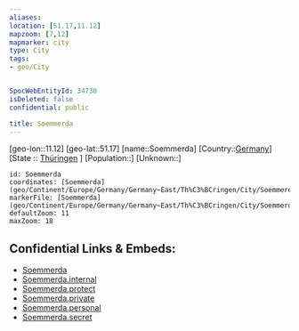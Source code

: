 ```yaml
---
aliases: 
location: [51.17,11.12]
mapzoom: [7,12] 
mapmarker: city 
type: City
tags:
- geo/City


SpocWebEntityId: 34730
isDeleted: false
confidential: public

title: Soemmerda
---
```

[geo-lon::11.12]
[geo-lat::51.17]
[name::Soemmerda]
[Country::[Germany](geo/Continent/Europe/Germany.md)]
[State :: [Thüringen](geo/Continent/Europe/Germany/Germany~East/Th%C3%BCringen.md) ]
[Population::]
[Unknown::]


```leaflet
id: Soemmerda
coordinates: [Soemmerda](geo/Continent/Europe/Germany/Germany~East/Th%C3%BCringen/City/Soemmerda.md)
markerFile: [Soemmerda](geo/Continent/Europe/Germany/Germany~East/Th%C3%BCringen/City/Soemmerda.md)
defaultZoom: 11 
maxZoom: 18
```


## Confidential Links & Embeds: 
- [Soemmerda](../../../../../../../../_public/geo/Continent/Europe/Germany/Germany~East/Th%C3%BCringen/City/Soemmerda.md) 
- [Soemmerda.internal](../../../../../../../../_internal/geo/Continent/Europe/Germany/Germany~East/Th%C3%BCringen/City/Soemmerda.internal.md) 
- [Soemmerda.protect](../../../../../../../../_protect/geo/Continent/Europe/Germany/Germany~East/Th%C3%BCringen/City/Soemmerda.protect.md) 
- [Soemmerda.private](../../../../../../../../_private/geo/Continent/Europe/Germany/Germany~East/Th%C3%BCringen/City/Soemmerda.private.md) 
- [Soemmerda.personal](../../../../../../../../_personal/geo/Continent/Europe/Germany/Germany~East/Th%C3%BCringen/City/Soemmerda.personal.md) 
- [Soemmerda.secret](../../../../../../../../_secret/geo/Continent/Europe/Germany/Germany~East/Th%C3%BCringen/City/Soemmerda.secret.md) 
